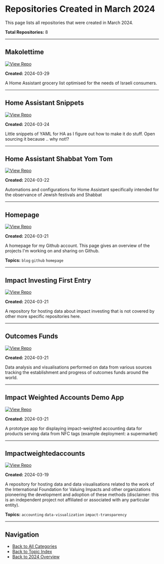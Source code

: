 # Repositories Created in March 2024

This page lists all repositories that were created in March 2024.

**Total Repositories:** 8

---

## Makolettime

[![View Repo](https://img.shields.io/badge/view-repo-green)](https://github.com/danielrosehill/MakoletTime)

**Created:** 2024-03-29

A Home Assistant grocery list optimised for the needs of Israeli consumers.

---

## Home Assistant Snippets

[![View Repo](https://img.shields.io/badge/view-repo-green)](https://github.com/danielrosehill/Home-Assistant-snippets)

**Created:** 2024-03-24

Little snippets of YAML for HA as I figure out how to make it do stuff. Open sourcing it because .. why not!?

---

## Home Assistant Shabbat Yom Tom

[![View Repo](https://img.shields.io/badge/view-repo-green)](https://github.com/danielrosehill/Home-Assistant-Shabbat-Yom-Tom)

**Created:** 2024-03-22

Automations and configurations for Home Assistant specifically intended for the observance of Jewish festivals and Shabbat

---

## Homepage

[![View Repo](https://img.shields.io/badge/view-repo-green)](https://github.com/danielrosehill/Homepage)

**Created:** 2024-03-21

A homepage for my Github account. This page gives an overview of the projects I'm working on and sharing on Github.

**Topics:** `blog` `github` `homepage`

---

## Impact Investing First Entry 

[![View Repo](https://img.shields.io/badge/view-repo-green)](https://github.com/danielrosehill/Impact-Investing-First-Entry-)

**Created:** 2024-03-21

A repository for hosting data about impact investing that is not covered by other more specific repositories here.

---

## Outcomes Funds

[![View Repo](https://img.shields.io/badge/view-repo-green)](https://github.com/danielrosehill/Outcomes-Funds)

**Created:** 2024-03-21

Data analysis and visualisations performed on data from various sources tracking the establishment and progress of outcomes funds around the world.

---

## Impact Weighted Accounts Demo App

[![View Repo](https://img.shields.io/badge/view-repo-green)](https://github.com/danielrosehill/Impact-Weighted-Accounts-Demo-App)

**Created:** 2024-03-21

A prototype app for displaying impact-weighted accounting data for products serving data from NFC tags (example deployment: a supermarket)

---

## Impactweightedaccounts

[![View Repo](https://img.shields.io/badge/view-repo-green)](https://github.com/danielrosehill/ImpactWeightedAccounts)

**Created:** 2024-03-19

A repository for hosting data and data visualisations related to the work of the International Foundation for Valuing Impacts and other organizations pioneering the development and adoption of these methods (disclaimer: this is an independent project not affiliated or associated with any particular entity).

**Topics:** `accounting` `data-visualization` `impact-transparency`

---


## Navigation

- [Back to All Categories](../../all-categories.md)
- [Back to Topic Index](../by-topic/)
- [Back to 2024 Overview](./)
